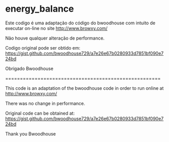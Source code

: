 # energy_balance

Este codigo é uma adaptação do código do bwoodhouse com intuito de executar on-line no site http://www.browxy.com/

Não houve qualquer alteração de performance.

Codigo original pode ser obtido em: https://gist.github.com/bwoodhouse729/a7e26e67b0280933d7851bf090e724bd

Obrigado Bwoodhouse

=====================================================

This code is an adaptation of the bwoodhouse code in order to run online at http://www.browxy.com/

There was no change in performance.

Original code can be obtained at: https://gist.github.com/bwoodhouse729/a7e26e67b0280933d7851bf090e724bd

Thank you Bwoodhouse
